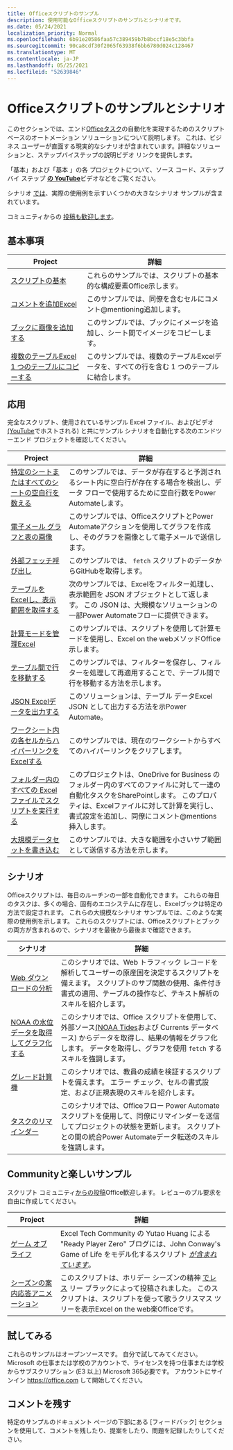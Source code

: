 ```yaml
---
title: Officeスクリプトのサンプル
description: 使用可能なOfficeスクリプトのサンプルとシナリオです。
ms.date: 05/24/2021
localization_priority: Normal
ms.openlocfilehash: 6b91e20586faa57c389459b7b8bccf18e5c3bbfa
ms.sourcegitcommit: 90ca8cdf30f2065f63938f6bb6780d024c128467
ms.translationtype: MT
ms.contentlocale: ja-JP
ms.lasthandoff: 05/25/2021
ms.locfileid: "52639846"
---
```

# <a name="office-scripts-samples-and-scenarios"></a>Officeスクリプトのサンプルとシナリオ

このセクションでは、エンド[Officeタスク](../../overview/excel.md)の自動化を実現するためのスクリプト ベースのオートメーション ソリューションについて説明します。 これは、ビジネス ユーザーが直面する現実的なシナリオが含まれています。詳細なソリューションと、ステップバイステップの説明ビデオ リンクを提供します。

「基本」および「基本 [](#basics)」の各 [](#beyond-the-basics)プロジェクトについて、ソース コード、ステップ バイ ステップ [**の YouTube**](https://www.youtube.com/playlist?list=PLr3zVPZrMOUMl88fs8uc2GGAePRnNe6m0)ビデオなどをご覧ください。

シナリオ [では](#scenarios)、実際の使用例を示すいくつかの大きなシナリオ サンプルが含まれています。

コミュニティからの [投稿も歓迎します](#community-contributions-and-fun-samples)。

## <a name="basics"></a>基本事項

| Project | 詳細 |
|---------|---------|
| [スクリプトの基本](../excel-samples.md) | これらのサンプルでは、スクリプトの基本的な構成要素Office示します。 |
| [コメントを追加Excel](add-excel-comments.md) | このサンプルでは、同僚を含むセルにコメント@mentioning追加します。 |
| [ブックに画像を追加する](add-image-to-workbook.md) | このサンプルでは、ブックにイメージを追加し、シート間でイメージをコピーします。|
| [複数のテーブルExcel 1 つのテーブルにコピーする](copy-tables-combine.md) | このサンプルでは、複数のテーブルExcelデータを、すべての行を含む 1 つのテーブルに結合します。 |

## <a name="beyond-the-basics"></a>応用

完全なスクリプト、使用されているサンプル Excel ファイル、およびビデオ[(YouTube](https://www.youtube.com/playlist?list=PLr3zVPZrMOUMl88fs8uc2GGAePRnNe6m0)でホストされる) と共にサンプル シナリオを自動化する次のエンドツーエンド プロジェクトを確認してください。

| Project | 詳細 |
|---------|---------|
| [特定のシートまたはすべてのシートの空白行を数える](count-blank-rows.md) | このサンプルでは、データが存在すると予測されるシート内に空白行が存在する場合を検出し、データ フローで使用するために空白行数をPower Automateします。 |
| [電子メール グラフと表の画像](email-images-chart-table.md) | このサンプルでは、OfficeスクリプトとPower Automateアクションを使用してグラフを作成し、そのグラフを画像として電子メールで送信します。 |
| [外部フェッチ呼び出し](external-fetch-calls.md) | このサンプルでは、 `fetch` スクリプトのデータからGitHubを取得します。 |
| [テーブルをExcelし、表示範囲を取得する](filter-table-get-visible-range.md) | 次のサンプルでは、Excelをフィルター処理し、表示範囲を JSON オブジェクトとして返します。 この JSON は、大規模なソリューションの一部Power Automateフローに提供できます。 |
| [計算モードを管理Excel](excel-calculation.md) | このサンプルでは、スクリプトを使用して計算モードを使用し、Excel on the webメソッドOffice示します。 |
| [テーブル間で行を移動する](move-rows-across-tables.md) | このサンプルでは、フィルターを保存し、フィルターを処理して再適用することで、テーブル間で行を移動する方法を示します。 |
| [JSON Excelデータを出力する](get-table-data.md) | このソリューションは、テーブル データExcel JSON として出力する方法を示Power Automate。 |
| [ワークシート内の各セルからハイパーリンクをExcelする](remove-hyperlinks-from-cells.md) | このサンプルでは、現在のワークシートからすべてのハイパーリンクをクリアします。 |
| [フォルダー内のすべての Excel ファイルでスクリプトを実行する](automate-tasks-on-all-excel-files-in-folder.md) | このプロジェクトは、OneDrive for Business のフォルダー内のすべてのファイルに対して一連の自動化タスクをSharePointします。 このプロパティは、Excelファイルに対して計算を実行し、書式設定を追加し、同僚にコメント@mentions挿入します。 |
| [大規模データセットを書き込む](write-large-dataset.md) | このサンプルでは、大きな範囲を小さいサブ範囲として送信する方法を示します。 |

## <a name="scenarios"></a>シナリオ

Officeスクリプトは、毎日のルーチンの一部を自動化できます。 これらの毎日のタスクは、多くの場合、固有のエコシステムに存在し、Excelブックは特定の方法で設定されます。 これらの大規模なシナリオ サンプルでは、このような実際の使用例を示します。 これらのスクリプトには、Officeスクリプトとブックの両方が含まれるので、シナリオを最後から最後まで確認できます。

| シナリオ | 詳細 |
|---------|---------|
| [Web ダウンロードの分析](../scenarios/analyze-web-downloads.md) | このシナリオでは、Web トラフィック レコードを解析してユーザーの原産国を決定するスクリプトを備えます。 スクリプトのサブ関数の使用、条件付き書式の適用、テーブルの操作など、テキスト解析のスキルを紹介します。 |
| [NOAA の水位データを取得してグラフ化する](../scenarios/noaa-data-fetch.md) | このシナリオでは、Office スクリプトを使用して、外部ソース[(NOAA Tides](https://tidesandcurrents.noaa.gov/)および Currents データベース) からデータを取得し、結果の情報をグラフ化します。 データを取得し、グラフを使用 `fetch` するスキルを強調します。 |
| [グレード計算機](../scenarios/grade-calculator.md) | このシナリオでは、教員の成績を検証するスクリプトを備えます。 エラー チェック、セルの書式設定、および正規表現のスキルを紹介します。 |
| [タスクのリマインダー](../scenarios/task-reminders.md) | このシナリオでは、Officeフロー Power Automateスクリプトを使用して、同僚にリマインダーを送信してプロジェクトの状態を更新します。 スクリプトとの間の統合Power Automateデータ転送のスキルを強調します。 |

## <a name="community-contributions-and-fun-samples"></a>Communityと楽しいサンプル

スクリプト コミュニティ[からの投稿](https://github.com/OfficeDev/office-scripts-docs/blob/master/Contributing.md)Office歓迎します。 レビューのプル要求を自由に作成してください。

| Project | 詳細 |
|---------|---------|
| [ゲーム オブ ライフ](https://techcommunity.microsoft.com/t5/excel-blog/ready-player-zero/ba-p/2246208) | Excel Tech Community の Yutao Huang による "Ready Player Zero" ブログには、John Conway's Game of Life をモデル化するスクリプト [*が含まれています*](https://en.wikipedia.org/wiki/Conway%27s_Game_of_Life)。 |
| [シーズンの案内応答アニメーション](community-seasons-greetings.md) | このスクリプトは、ホリデー シーズンの精神 [でレス](https://www.linkedin.com/in/lesblackconsultant/) リー ブラックによって投稿されました。 このスクリプトは、スクリプトを使って歌うクリスマス ツリーを表示Excel on the web楽Officeです。 |

## <a name="try-it-out"></a>試してみる

これらのサンプルはオープンソースです。 自分で試してみてください。 Microsoft の仕事または学校のアカウントで、ライセンスを持つ仕事または学校からサブスクリプション (E3 以上) Microsoft 365必要です。 アカウントにサインイン https://office.com して開始してください。

## <a name="leave-a-comment"></a>コメントを残す

特定のサンプルのドキュメント ページの下部にある [フィードバック] セクションを使用して、コメントを残したり、提案をしたり、問題を記録したりしてください。
